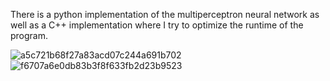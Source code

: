 There is a python implementation of the multiperceptron neural network as well as a C++ implementation where I try to optimize the runtime of the program.

![a5c721b68f27a83acd07c244a691b702](https://user-images.githubusercontent.com/19742615/154757725-9d1765e6-a262-401f-a7c3-2dc72bd921ac.png)
![f6707a6e0db83b3f8f633fb2d23b9523](https://user-images.githubusercontent.com/19742615/154757734-c95956eb-8516-4182-a436-f9499d853e1c.png)
